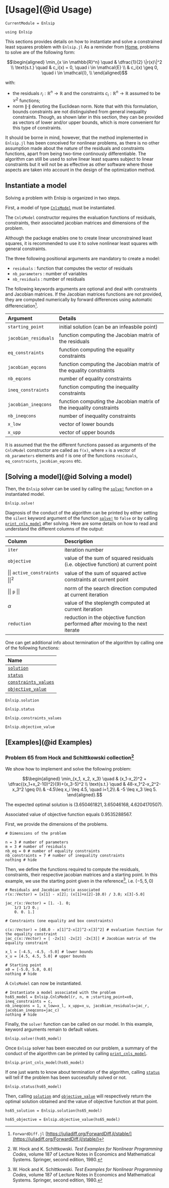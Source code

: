 # [Usage](@id Usage)

```@meta
CurrentModule = Enlsip
```

```@setup tutorial
using Enlsip
```

This sections provides details on how to instantiate and solve a constrained least squares problem with `Enlsip.jl`
As a reminder from [Home](@ref), problems to solve are of the following form:

```math
\begin{aligned}
\min_{x \in \mathbb{R}^n} \quad &  \dfrac{1}{2} \|r(x)\|^2 \\
\text{s.t.} \quad & c_i(x) = 0, \quad i \in \mathcal{E} \\
& c_i(x) \geq 0, \quad i \in \mathcal{I}, \\
\end{aligned}
```

with:

* the residuals $r_i:\mathbb{R}^n\rightarrow\mathbb{R}$ and the constraints $c_i:\mathbb{R}^n\rightarrow\mathbb{R}$ assumed to be $\mathcal{C}^2$ functions;
* norm $\|\cdot\|$ denoting the Euclidean norm.
Note that with this formulation, bounds constraints are not distinguished from general inequality constraints. Though, as shown later in this section, they can be provided as vectors of lower and/or upper bounds, which is more convenient for this type of constraints.

It should be borne in mind, however, that the method implemented in `Enlsip.jl` has been conceived for nonlinear problems, as there is no other assumption made about the nature of the residuals and constraints functions, apart from being two-time continously differentiable. The algorithm can still be used to solve linear least squares subject to linear constraints but it will not be as effective as other software where those aspects are taken into account in the design of the optimization method.

## Instantiate a model

Solving a problem with Enlsip is organized in two steps.

First, a model of type [`CnlsModel`](@ref) must be instantiated.

The `CnlsModel` constructor requires the evaluation functions of residuals, constraints, their associated jacobian matrices and dimensions of the problem.

Although the package enables one to create linear unconstrained least squares, it is recommended to use it to solve nonlinear least squares with general constraints.

The three following positional arguments are mandatory to create a model:

* `residuals` : function that computes the vector of residuals
* `nb_parameters` : number of variables
* `nb_residuals` : number of residuals

The following keywords arguments are optional and deal with constraints and Jacobian matrices. 
If the Jacobian matrices functions are not provided, they are computed numerically by forward differences using automatic differenciation[^1].

[^1]: `ForwardDiff.jl` [https://juliadiff.org/ForwardDiff.jl/stable/](https://juliadiff.org/ForwardDiff.jl/stable/)

 Argument             | Details
:---------------------|:----------------------------------------------
 `starting_point`     | initial solution (can be an infeasbile point)
 `jacobian_residuals` | function computing the Jacobian matrix of the residuals
 `eq_constraints`     | function computing the equality constraints
 `jacobian_eqcons`    | function computing the Jacobian matrix of the equality constraints
 `nb_eqcons`          | number of equality constraints
 `ineq_constraints`   | function computing the inequality constraints
 `jacobian_ineqcons`  | function computing the Jacobian matrix of the inequality constraints
 `nb_ineqcons`        | number of inequality constraints
 `x_low`              | vector of lower bounds
 `x_upp`              | vector of upper bounds

It is assumed that the the different functions passed as arguments of the `CnlsModel` constructor are called as `f(x)`, where `x` is a vector of `nb_parameters` elements and `f` is one of the functions `residuals`, `eq_constraints`, `jacobian_eqcons` etc.

## [Solving a model](@id Solving a model)

Then, the `Enlsip` solver can be used by calling the [`solve!`](@ref) function on a instantiated model.

```@docs
Enlsip.solve!
```

Diagnosis of the conduct of the algorithm can be printed by either setting the `silent` keyword argument of the function [`solve!`](@ref) to `false` or by calling [`print_cnls_model`](@ref) after solving. Here are some details on how to read and understand the different columns of the output:

 Column                        | Description
:------------------------------|:----------------------------------------------
 `iter`                        | iteration number
 `objective`                   | value of the sum of squared residuals (i.e. objective function) at current point
 $\vert\vert$ `active_constraints` $\vert\vert^2$     | value of the sum of squared active constraints at current point
 $\vert\vert$ `p` $\vert\vert$ | norm of the search direction computed at current iteration
 $\alpha$                      | value of the steplength computed at current iteration
 `reduction`                   | reduction in the objective function performed after moving to the next iterate

One can get additional info about termination of the algorithm by calling one of the following functions:

 Name                        |
:----------------------------|
[`solution`](@ref)           |
[`status`](@ref)             |
[`constraints_values`](@ref) |
[`objective_value`](@ref)    |


```@docs
Enlsip.solution
```

```@docs
Enlsip.status
```

```@docs
Enlsip.constraints_values
```

```@docs
Enlsip.objective_value
```

## [Examples](@id Examples)

### Problem 65 from Hock and Schittkowski collection[^HS80]

We show how to implement and solve the following problem:

```math
\begin{aligned}
\min_{x_1, x_2, x_3} \quad & (x_1-x_2)^2 + \dfrac{(x_1+x_2-10)^2}{9}+(x_3-5)^2 \\ 
\text{s.t.} \quad & 48-x_1^2-x_2^2-x_3^2 \geq 0\\
& -4.5\leq x_i \leq 4.5, \quad i=1,2\\
& -5 \leq x_3  \leq 5.
\end{aligned}.
```

The expected optimal solution is $(3.650461821, 3.65046168, 4.6204170507)$.

Associated value of objective function equals $0.9535288567$.

First, we provide the dimensions of the problems.

```@example tutorial
# Dimensions of the problem

n = 3 # number of parameters
m = 3 # number of residuals
nb_eq = 0 # number of equality constraints
nb_constraints = 7 # number of inequality constraints
nothing # hide
```

Then, we define the functions required to compute the residuals, constraints, their respective jacobian matrices and a starting point. In this example, we use the 
starting point given in the reference[^HS80], i.e. $(-5, 5, 0)$

```@example tutorial
# Residuals and Jacobian matrix associated
r(x::Vector) = [x[1] - x[2]; (x[1]+x[2]-10.0) / 3.0; x[3]-5.0]

jac_r(x::Vector) = [1. -1. 0;
    1/3 1/3 0.;
    0. 0. 1.]

# Constraints (one equality and box constraints)

c(x::Vector) = [48.0 - x[1]^2-x[2]^2-x[3]^2] # evaluation function for the equality constraint
jac_c(x::Vector) = [ -2x[1] -2x[2] -2x[3]] # Jacobian matrix of the equality constraint

x_l = [-4.5, -4.5, -5.0] # lower bounds
x_u = [4.5, 4.5, 5.0] # upper bounds

# Starting point 
x0 = [-5.0, 5.0, 0.0]
nothing # hide
```

A `CnlsModel` can now be instantiated.

```@example tutorial
# Instantiate a model associated with the problem 
hs65_model = Enlsip.CnlsModel(r, n, m ;starting_point=x0, ineq_constraints = c, 
nb_ineqcons = 1, x_low=x_l, x_upp=x_u, jacobian_residuals=jac_r, jacobian_ineqcons=jac_c)
nothing # hide
```

Finally, the `solve!` function can be called on our model. In this example, keyword arguments remain to default values.

```@example tutorial
Enlsip.solve!(hs65_model)
```

Once `Enlsip` solver has been executed on our problem, a summary of the conduct of the algorithm can be printed by calling [`print_cnls_model`](@ref).

```@example tutorial
Enlsip.print_cnls_model(hs65_model)
```

If one just wants to know about termination of the algorithm, calling [`status`](@ref) will tell if the problem has been successfully solved or not.

```@example tutorial
Enlsip.status(hs65_model)
```

Then, calling [`solution`](@ref) and [`objective_value`](@ref) will respectively return the optimal solution obtained and the value of objective function at that point.

```@example tutorial
hs65_solution = Enlsip.solution(hs65_model)
```

```@example tutorial
hs65_objective = Enlsip.objective_value(hs65_model)
```

[^HS80]: W. Hock and K. Schittkowski. *Test Examples for Nonlinear Programming Codes*, volume 187 of Lecture Notes in Economics and Mathematical Systems. Springer, second edition, 1980.
